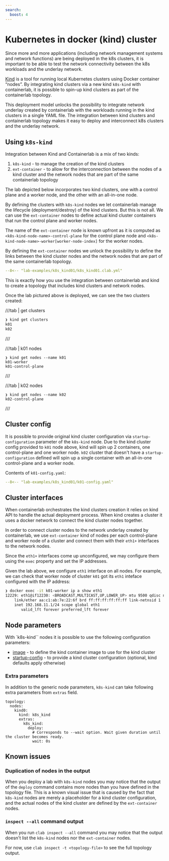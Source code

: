 ```yaml
---
search:
  boost: 4
---
```


# Kubernetes in docker (kind) cluster

<script type="text/javascript" src="https://viewer.diagrams.net/js/viewer-static.min.js" async></script>

Since more and more applications (including network management systems and network functions) are being deployed in the k8s clusters, it is important to be able to test the network connectivity between the k8s workloads and the underlay network.

[Kind][kind-url] is a tool for running local Kubernetes clusters using Docker container “nodes”. By integrating kind clusters via a new kind `k8s-kind` with containerlab, it is possible to spin-up kind clusters as part of the containerlab topology.

This deployment model unlocks the possibility to integrate network underlay created by containerlab with the workloads running in the kind clusters in a single YAML file. The integration between kind clusters and containerlab topology makes it easy to deploy and interconnect k8s clusters and the underlay network.

## Using `k8s-kind`

Integration between Kind and Containerlab is a mix of two kinds:

1. `k8s-kind` - to manage the creation of the kind clusters
2. `ext-container` - to allow for the interconnection between the nodes of a kind cluster and the network nodes that are part of the same containerlab topology

The lab depicted below incorporates two kind clusters, one with a control plane and a worker node, and the other with an all-in-one node.

By defining the clusters with `k8s-kind` nodes we let containerlab manage the lifecycle (deployment/destroy) of the kind clusters. But this is not all. We can use the `ext-container` nodes to define actual kind cluster containers that run the control plane and worker nodes.

The name of the `ext-container` node is known upfront as it is computed as `<k8s-kind-node-name>-control-plane` for the control plane node and `<k8s-kind-node-name>-worker[worker-node-index]` for the worker nodes.

By defining the `ext-container` nodes we unlock the possibility to define the links between the kind cluster nodes and the network nodes that are part of the same containerlab topology.

```yaml
--8<-- "lab-examples/k8s_kind01/k8s_kind01.clab.yml"
```

This is exactly how you use the integration between containerlab and kind to create a topology that includes kind clusters and network nodes.

Once the lab pictured above is deployed, we can see the two clusters created:

///tab | get clusters

```bash
❯ kind get clusters
k01
k02
```

///

///tab | k01 nodes

```
❯ kind get nodes --name k01
k01-worker
k01-control-plane
```

///

///tab | k02 nodes

```
❯ kind get nodes --name k02
k02-control-plane
```

///

## Cluster config

It is possible to provide original kind cluster configuration via `startup-configuration` parameter of the `k8s-kind` node. Due to the kind cluster config provided to `k01` node above, kind will spin up 2 containers, one control-plane and one worker node. `k02` cluster that doesn't have a `startup-configuration` defined will spin up a single container with an all-in-one control-plane and a worker node.

Contents of `k01-config.yaml`:

```yaml
--8<-- "lab-examples/k8s_kind01/k01-config.yaml"
```

## Cluster interfaces

When containerlab orchestrates the kind clusters creation it relies on kind API to handle the actual deployment process. When kind creates a cluster it uses a docker network to connect the kind cluster nodes together.

In order to connect cluster nodes to the network underlay created by containerlab, we use `ext-container` kind of nodes per each control-plane and worker node of a cluster and connect them with their `eth1+` interfaces to the network nodes.

Since the `eth1+` interfaces come up unconfigured, we may configure them using the `exec` property and set the IP addresses.

Given the lab above, we configure `eth1` interface on all nodes. For example, we can check that worker node of cluster `k01` got its `eth1` inteface configured with the IP address:

```bash
❯ docker exec -it k01-worker ip a show eth1
12229: eth1@if12230: <BROADCAST,MULTICAST,UP,LOWER_UP> mtu 9500 qdisc noqueue state UP group default 
    link/ether aa:c1:ab:7e:22:6f brd ff:ff:ff:ff:ff:ff link-netnsid 1
    inet 192.168.11.1/24 scope global eth1
       valid_lft forever preferred_lft forever
```

## Node parameters

With `k8s-kind`` nodes it is possible to use the following configuration parameters:

- [image](../nodes.md#image) - to define the kind container image to use for the kind cluster
- [startup-config](../nodes.md#startup-config) - to provide a kind cluster configuration (optional, kind defaults apply otherwise)

### Extra parameters

In addition to the generic node parameters, `k8s-kind` can take following extra parameters from `extras` field.

```
topology:
  nodes:
    kind0:
      kind: k8s_kind
      extras:
        k8s_kind:
          deploy:
            # Corresponds to --wait option. Wait given duration until the cluster becomes ready.
            wait: 0s
```

## Known issues

### Duplication of nodes in the output

When you deploy a lab with `k8s-kind` nodes you may notice that the output of the `deploy` command contains more nodes than you have defined in the topology file. This is a known visual issue that is caused by the fact that `k8s-kind` nodes are merely a placeholder for a kind cluster configuration, and the actual nodes of the kind cluster are defined by the `ext-container` nodes.

### `inspect --all` command output

When you run `clab inspect --all` command you may notice that the output doesn't list the `k8s-kind` nodes nor the `ext-container` nodes.

For now, use `clab inspect -t <topology-file>` to see the full topology output.

[kind-url]: https://kind.sigs.k8s.io/
